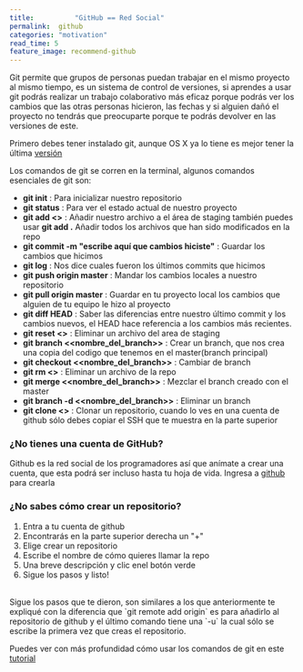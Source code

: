 ```yaml
---
title:  		"GitHub == Red Social"
permalink: 	github
categories: "motivation"
read_time: 5
feature_image: recommend-github
---
```


Git permite que grupos de personas puedan trabajar en el mismo proyecto al mismo tiempo, es un sistema de control de versiones, si aprendes a usar git podrás realizar un trabajo colaborativo más eficaz porque podrás ver los cambios que las otras personas hicieron, las fechas y si alguien dañó el proyecto no tendrás que preocuparte porque te podrás devolver en las versiones de este.

Primero debes tener instalado git, aunque OS X ya lo tiene es mejor tener la última [versión](https://git-scm.com/book/es/v1/Empezando-Instalando-Git)

Los comandos de git se corren en la terminal, algunos comandos esenciales de git son:

* __git init__ : Para inicializar nuestro repositorio
* __git status__ : Para ver el estado actual de nuestro proyecto
* __git add <<filename>>__ : Añadir nuestro archivo a el área de staging también puedes usar __git add .__ Añadir todos los archivos que han sido modificados en la repo
* __git commit -m "escribe aquí que cambios hiciste"__ : Guardar los cambios que hicimos
* __git log__ : Nos dice cuales fueron los últimos commits que hicimos
* __git push origin master__ : Mandar los cambios locales a nuestro repositorio
* __git pull origin master__ : Guardar en tu proyecto local los cambios que alguien de tu equipo le hizo al proyecto
* __git diff HEAD__ : Saber las diferencias entre nuestro último commit y los cambios nuevos, el HEAD hace referencia a los cambios más recientes.
* __git reset <<filename>>__ : Eliminar un archivo del area de staging
* __git branch <<nombre_del_branch>>__ : Crear un branch, que nos crea una copia del codigo que tenemos en el master(branch principal)
* __git checkout <<nombre_del_branch>>__ : Cambiar de branch
* __git rm <<filename>>__ : Eliminar un archivo de la repo
* __git merge <<nombre_del_branch>>__ : Mezclar el branch creado con el master
* __git branch -d <<nombre_del_branch>>__ : Eliminar un branch
* __git clone <<SSH>>__ : Clonar un repositorio, cuando lo ves en una cuenta de github sólo debes copiar el SSH que te muestra en la parte superior

### ¿No tienes una cuenta de GitHub?

Github es la red social de los programadores así que anímate a crear una cuenta, que esta podrá ser incluso hasta tu hoja de vida. Ingresa a [github](https://github.com/join) para crearla

### ¿No sabes cómo crear un repositorio?


1. Entra a tu cuenta de github
2. Encontrarás en la parte superior derecha un "+"
3. Elige crear un repositorio
4. Escribe el nombre de cómo quieres llamar la repo
5. Una breve descripción y clic enel botón verde
6. Sigue los pasos y listo!

<br>
Sigue los pasos que te dieron, son similares a los que anteriormente te expliqué con la diferencia que `git remote add origin` es para añadirlo al repositorio de github y el último comando tiene una `-u` la cual sólo se escribe la primera vez que creas el repositorio.

Puedes ver con más profundidad cómo usar los comandos de git en este [tutorial](https://try.github.io/levels/1/challenges/1)
